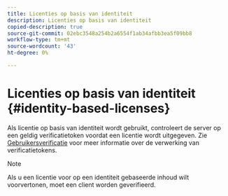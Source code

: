 ```yaml
---
title: Licenties op basis van identiteit
description: Licenties op basis van identiteit
copied-description: true
source-git-commit: 02ebc3548a254b2a6554f1ab34afbb3ea5f09bb8
workflow-type: tm+mt
source-wordcount: '43'
ht-degree: 0%

---
```


# Licenties op basis van identiteit {#identity-based-licenses}

Als licentie op basis van identiteit wordt gebruikt, controleert de server op een geldig verificatietoken voordat een licentie wordt uitgegeven. Zie [Gebruikersverificatie](../../../aaxs-protecting-content/content-introduction/content-usage-rules/content-authentication/content-user-authentication.md) voor meer informatie over de verwerking van verificatietokens.

>[!NOTE]
>
>Als u een licentie voor op een identiteit gebaseerde inhoud wilt voorvertonen, moet een client worden geverifieerd.
